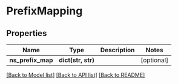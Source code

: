 # PrefixMapping

## Properties
Name | Type | Description | Notes
------------ | ------------- | ------------- | -------------
**ns_prefix_map** | **dict(str, str)** |  | [optional] 

[[Back to Model list]](../README.md#documentation-for-models) [[Back to API list]](../README.md#documentation-for-api-endpoints) [[Back to README]](../README.md)

